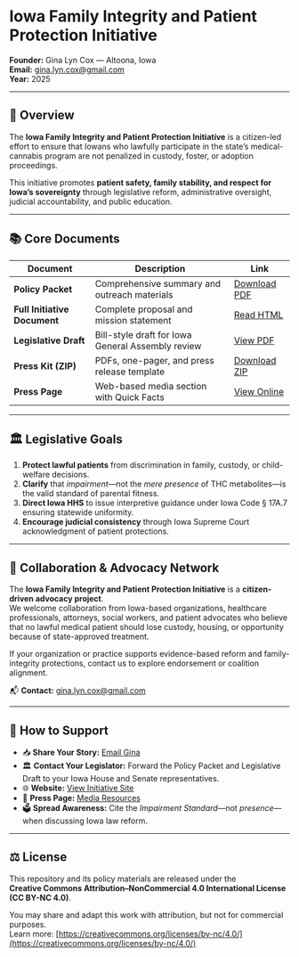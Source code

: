 # Iowa Family Integrity and Patient Protection Initiative

**Founder:** Gina Lyn Cox — Altoona, Iowa  
**Email:** [gina.lyn.cox@gmail.com](mailto:gina.lyn.cox@gmail.com)  
**Year:** 2025  

---

## 🌿 Overview
The **Iowa Family Integrity and Patient Protection Initiative** is a citizen-led effort to ensure that Iowans who lawfully participate in the state’s medical-cannabis program are not penalized in custody, foster, or adoption proceedings.

This initiative promotes **patient safety, family stability, and respect for Iowa’s sovereignty** through legislative reform, administrative oversight, judicial accountability, and public education.

---

## 📚 Core Documents
| Document | Description | Link |
|----------|-------------|------|
| **Policy Packet** | Comprehensive summary and outreach materials | [Download PDF](https://ginalyncox.github.io/iowa-family-integrity/Policy_Packet.pdf) |
| **Full Initiative Document** | Complete proposal and mission statement | [Read HTML](https://ginalyncox.github.io/iowa-family-integrity/Full_Initiative.html) |
| **Legislative Draft** | Bill-style draft for Iowa General Assembly review | [View PDF](https://ginalyncox.github.io/iowa-family-integrity/Legislative_Draft.pdf) |
| **Press Kit (ZIP)** | PDFs, one-pager, and press release template | [Download ZIP](https://ginalyncox.github.io/iowa-family-integrity/iowa-family-integrity-press-kit.zip) |
| **Press Page** | Web-based media section with Quick Facts | [View Online](https://ginalyncox.github.io/iowa-family-integrity/press.html) |

---

## 🏛️ Legislative Goals
1. **Protect lawful patients** from discrimination in family, custody, or child-welfare decisions.  
2. **Clarify** that *impairment*—not the *mere presence* of THC metabolites—is the valid standard of parental fitness.  
3. **Direct Iowa HHS** to issue interpretive guidance under Iowa Code § 17A.7 ensuring statewide uniformity.  
4. **Encourage judicial consistency** through Iowa Supreme Court acknowledgment of patient protections.  

---

## 🤝 Collaboration & Advocacy Network
The **Iowa Family Integrity and Patient Protection Initiative** is a **citizen-driven advocacy project**.  
We welcome collaboration from Iowa-based organizations, healthcare professionals, attorneys, social workers, and patient advocates who believe that no lawful medical patient should lose custody, housing, or opportunity because of state-approved treatment.

If your organization or practice supports evidence-based reform and family-integrity protections, contact us to explore endorsement or coalition alignment.

📬 **Contact:** [gina.lyn.cox@gmail.com](mailto:gina.lyn.cox@gmail.com)

---

## 💬 How to Support
- 📥 **Share Your Story:** [Email Gina](mailto:gina.lyn.cox@gmail.com?subject=Share%20Your%20Story)  
- 🏛️ **Contact Your Legislator:** Forward the Policy Packet and Legislative Draft to your Iowa House and Senate representatives.  
- 🌐 **Website:** [View Initiative Site](https://ginalyncox.github.io/iowa-family-integrity/)  
- 📰 **Press Page:** [Media Resources](https://ginalyncox.github.io/iowa-family-integrity/press.html)  
- 🗳️ **Spread Awareness:** Cite the *Impairment Standard*—not *presence*—when discussing Iowa law reform.

---

## ⚖️ License
This repository and its policy materials are released under the  
**Creative Commons Attribution–NonCommercial 4.0 International License (CC BY-NC 4.0)**.  

You may share and adapt this work with attribution, but not for commercial purposes.  
Learn more: [https://creativecommons.org/licenses/by-nc/4.0/](https://creativecommons.org/licenses/by-nc/4.0/)
